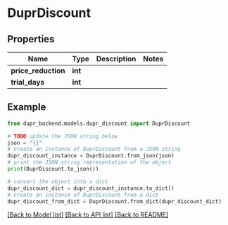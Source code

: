 # DuprDiscount


## Properties

Name | Type | Description | Notes
------------ | ------------- | ------------- | -------------
**price_reduction** | **int** |  | 
**trial_days** | **int** |  | 

## Example

```python
from dupr_backend.models.dupr_discount import DuprDiscount

# TODO update the JSON string below
json = "{}"
# create an instance of DuprDiscount from a JSON string
dupr_discount_instance = DuprDiscount.from_json(json)
# print the JSON string representation of the object
print(DuprDiscount.to_json())

# convert the object into a dict
dupr_discount_dict = dupr_discount_instance.to_dict()
# create an instance of DuprDiscount from a dict
dupr_discount_from_dict = DuprDiscount.from_dict(dupr_discount_dict)
```
[[Back to Model list]](../README.md#documentation-for-models) [[Back to API list]](../README.md#documentation-for-api-endpoints) [[Back to README]](../README.md)


